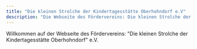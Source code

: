 ```yaml
---
title: "Die kleinen Strolche der Kindertagesstätte Oberhohndorf e.V"
description: "Die Webseite des Fördervereins: Die kleinen Strolche der Kindertagesstätte Oberhohndorf e.V."
---
```

[//]: # (comment: Die showIntroContentOnHomepage=true Einstellung der config.toml zeigt diese Seite an )

Willkommen auf der Webseite des Fördervereins: "Die kleinen Strolche der Kindertagesstätte Oberhohndorf" e.V.
